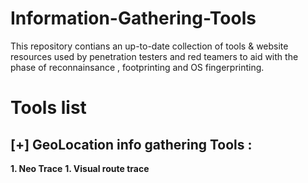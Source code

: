 # Information-Gathering-Tools

This repository contians an up-to-date collection of tools &amp; website resources used by penetration testers and red teamers to aid with the phase of reconnainsance , footprinting and  OS fingerprinting.

# Tools list 

[+] GeoLocation info gathering Tools :
---------------------------------

**1. Neo Trace**
**1. Visual route trace**

